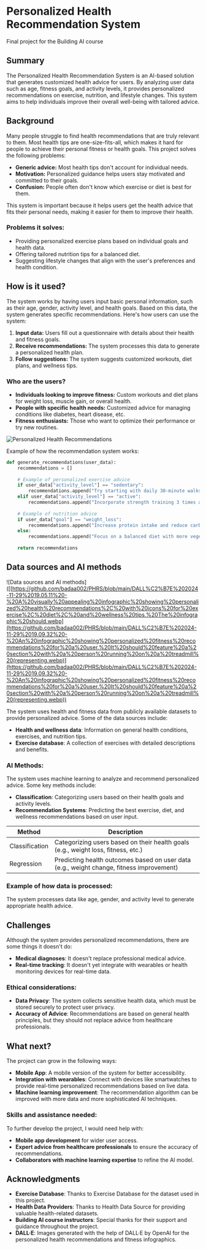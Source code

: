 # Personalized Health Recommendation System

Final project for the Building AI course

## Summary

The Personalized Health Recommendation System is an AI-based solution that generates customized health advice for users. By analyzing user data such as age, fitness goals, and activity levels, it provides personalized recommendations on exercise, nutrition, and lifestyle changes. This system aims to help individuals improve their overall well-being with tailored advice.

## Background

Many people struggle to find health recommendations that are truly relevant to them. Most health tips are one-size-fits-all, which makes it hard for people to achieve their personal fitness or health goals. This project solves the following problems:

* **Generic advice:** Most health tips don't account for individual needs.
* **Motivation:** Personalized guidance helps users stay motivated and committed to their goals.
* **Confusion:** People often don't know which exercise or diet is best for them.

This system is important because it helps users get the health advice that fits their personal needs, making it easier for them to improve their health. 

### Problems it solves:
* Providing personalized exercise plans based on individual goals and health data.
* Offering tailored nutrition tips for a balanced diet.
* Suggesting lifestyle changes that align with the user's preferences and health condition.

## How is it used?

The system works by having users input basic personal information, such as their age, gender, activity level, and health goals. Based on this data, the system generates specific recommendations. Here's how users can use the system:

1. **Input data:** Users fill out a questionnaire with details about their health and fitness goals.
2. **Receive recommendations:** The system processes this data to generate a personalized health plan.
3. **Follow suggestions:** The system suggests customized workouts, diet plans, and wellness tips.

### Who are the users?
- **Individuals looking to improve fitness:** Custom workouts and diet plans for weight loss, muscle gain, or overall health.
- **People with specific health needs:** Customized advice for managing conditions like diabetes, heart disease, etc.
- **Fitness enthusiasts:** Those who want to optimize their performance or try new routines.

![Personalized Health Recommendations](https://github.com/badaa002/PHRS/blob/main/DALL%C2%B7E%202024-11-29%2019.05.11%20-%20A%20visually%20appealing%20infographic%20showing%20personalized%20health%20recommendations%2C%20with%20icons%20for%20exercise%2C%20diet%2C%20and%20wellness%20tips.%20The%20infographic%20should.webp)


Example of how the recommendation system works:
```python
def generate_recommendations(user_data):
    recommendations = []
    
    # Example of personalized exercise advice
    if user_data["activity_level"] == "sedentary":
        recommendations.append("Try starting with daily 30-minute walks.")
    elif user_data["activity_level"] == "active":
        recommendations.append("Incorporate strength training 3 times a week.")
    
    # Example of nutrition advice
    if user_data["goal"] == "weight_loss":
        recommendations.append("Increase protein intake and reduce carbs.")
    else:
        recommendations.append("Focus on a balanced diet with more vegetables.")
    
    return recommendations

```

## Data sources and AI methods

![Data sources and AI methods]([[https://github.com/badaa002/PHRS/blob/main/DALL%C2%B7E%202024-11-29%2019.05.11%20-%20A%20visually%20appealing%20infographic%20showing%20personalized%20health%20recommendations%2C%20with%20icons%20for%20exercise%2C%20diet%2C%20and%20wellness%20tips.%20The%20infographic%20should.webp](https://github.com/badaa002/PHRS/blob/main/DALL%C2%B7E%202024-11-29%2019.09.32%20-%20An%20infographic%20showing%20personalized%20fitness%20recommendations%20for%20a%20user.%20It%20should%20feature%20a%20section%20with%20a%20person%20running%20on%20a%20treadmill%20(representing.webp)](https://github.com/badaa002/PHRS/blob/main/DALL%C2%B7E%202024-11-29%2019.09.32%20-%20An%20infographic%20showing%20personalized%20fitness%20recommendations%20for%20a%20user.%20It%20should%20feature%20a%20section%20with%20a%20person%20running%20on%20a%20treadmill%20(representing.webp))


The system uses health and fitness data from publicly available datasets to provide personalized advice. Some of the data sources include:

- **Health and wellness data**: Information on general health conditions, exercises, and nutrition tips.
- **Exercise database**: A collection of exercises with detailed descriptions and benefits.

### AI Methods:

The system uses machine learning to analyze and recommend personalized advice. Some key methods include:

- **Classification**: Categorizing users based on their health goals and activity levels.
- **Recommendation Systems**: Predicting the best exercise, diet, and wellness recommendations based on user input.

| Method             | Description |
| ------------------ | ----------- |
| Classification     | Categorizing users based on their health goals (e.g., weight loss, fitness, etc.) |
| Regression         | Predicting health outcomes based on user data (e.g., weight change, fitness improvement) |

### Example of how data is processed:

The system processes data like age, gender, and activity level to generate appropriate health advice.

## Challenges

Although the system provides personalized recommendations, there are some things it doesn't do:

- **Medical diagnoses**: It doesn't replace professional medical advice.
- **Real-time tracking**: It doesn't yet integrate with wearables or health monitoring devices for real-time data.

### Ethical considerations:

- **Data Privacy**: The system collects sensitive health data, which must be stored securely to protect user privacy.
- **Accuracy of Advice**: Recommendations are based on general health principles, but they should not replace advice from healthcare professionals.

## What next?

The project can grow in the following ways:

- **Mobile App**: A mobile version of the system for better accessibility.
- **Integration with wearables**: Connect with devices like smartwatches to provide real-time personalized recommendations based on live data.
- **Machine learning improvement**: The recommendation algorithm can be improved with more data and more sophisticated AI techniques.

### Skills and assistance needed:

To further develop the project, I would need help with:

- **Mobile app development** for wider user access.
- **Expert advice from healthcare professionals** to ensure the accuracy of recommendations.
- **Collaborators with machine learning expertise** to refine the AI model.

## Acknowledgments

- **Exercise Database**: Thanks to Exercise Database for the dataset used in this project.
- **Health Data Providers**: Thanks to Health Data Source for providing valuable health-related datasets.
- **Building AI course instructors**: Special thanks for their support and guidance throughout the project.
- **DALL·E**: Images generated with the help of DALL·E by OpenAI for the personalized health recommendations and fitness infographics.

